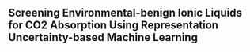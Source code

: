 ## Screening Environmental-benign Ionic Liquids for CO2 Absorption Using Representation Uncertainty-based Machine Learning
